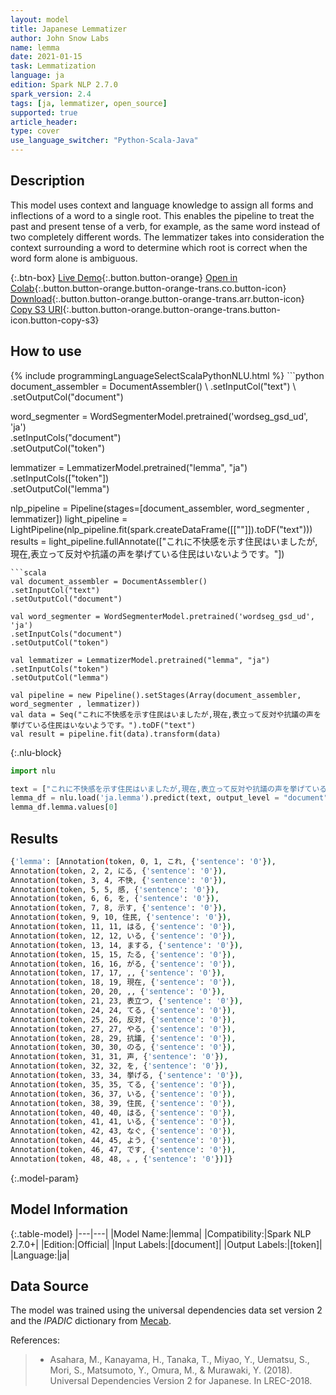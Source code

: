 ```yaml
---
layout: model
title: Japanese Lemmatizer
author: John Snow Labs
name: lemma
date: 2021-01-15
task: Lemmatization
language: ja
edition: Spark NLP 2.7.0
spark_version: 2.4
tags: [ja, lemmatizer, open_source]
supported: true
article_header:
type: cover
use_language_switcher: "Python-Scala-Java"
---
```


## Description

This model uses context and language knowledge to assign all forms and inflections of a word to a single root. This enables the pipeline to treat the past and present tense of a verb, for example, as the same word instead of two completely different words. The lemmatizer takes into consideration the context surrounding a word to determine which root is correct when the word form alone is ambiguous.

{:.btn-box}
[Live Demo](https://demo.johnsnowlabs.com/public/TEXT_PREPROCESSING/){:.button.button-orange}
[Open in Colab](https://colab.research.google.com/github/JohnSnowLabs/spark-nlp-workshop/blob/master/tutorials/streamlit_notebooks/TEXT_PREPROCESSING.ipynb){:.button.button-orange.button-orange-trans.co.button-icon}
[Download](https://s3.amazonaws.com/auxdata.johnsnowlabs.com/public/models/lemma_ja_2.7.0_2.4_1610746691356.zip){:.button.button-orange.button-orange-trans.arr.button-icon}
[Copy S3 URI](s3://auxdata.johnsnowlabs.com/public/models/lemma_ja_2.7.0_2.4_1610746691356.zip){:.button.button-orange.button-orange-trans.button-icon.button-copy-s3}

## How to use



<div class="tabs-box" markdown="1">
{% include programmingLanguageSelectScalaPythonNLU.html %}
```python
document_assembler = DocumentAssembler() \
.setInputCol("text") \
.setOutputCol("document")

word_segmenter = WordSegmenterModel.pretrained('wordseg_gsd_ud', 'ja')\
.setInputCols("document")\
.setOutputCol("token")

lemmatizer = LemmatizerModel.pretrained("lemma", "ja") \
.setInputCols(["token"]) \
.setOutputCol("lemma")

nlp_pipeline = Pipeline(stages=[document_assembler, word_segmenter , lemmatizer])
light_pipeline = LightPipeline(nlp_pipeline.fit(spark.createDataFrame([[""]]).toDF("text")))
results = light_pipeline.fullAnnotate(["これに不快感を示す住民はいましたが,現在,表立って反対や抗議の声を挙げている住民はいないようです。"])

```
```scala
val document_assembler = DocumentAssembler()
.setInputCol("text")
.setOutputCol("document")

val word_segmenter = WordSegmenterModel.pretrained('wordseg_gsd_ud', 'ja')
.setInputCols("document")
.setOutputCol("token")

val lemmatizer = LemmatizerModel.pretrained("lemma", "ja")
.setInputCols("token")
.setOutputCol("lemma")

val pipeline = new Pipeline().setStages(Array(document_assembler, word_segmenter , lemmatizer))
val data = Seq("これに不快感を示す住民はいましたが,現在,表立って反対や抗議の声を挙げている住民はいないようです。").toDF("text")
val result = pipeline.fit(data).transform(data)
```

{:.nlu-block}
```python
import nlu

text = ["これに不快感を示す住民はいましたが,現在,表立って反対や抗議の声を挙げている住民はいないようです。"]
lemma_df = nlu.load('ja.lemma').predict(text, output_level = "document")
lemma_df.lemma.values[0]
```

</div>

## Results

```bash
{'lemma': [Annotation(token, 0, 1, これ, {'sentence': '0'}),
Annotation(token, 2, 2, にる, {'sentence': '0'}),
Annotation(token, 3, 4, 不快, {'sentence': '0'}),
Annotation(token, 5, 5, 感, {'sentence': '0'}),
Annotation(token, 6, 6, を, {'sentence': '0'}),
Annotation(token, 7, 8, 示す, {'sentence': '0'}),
Annotation(token, 9, 10, 住民, {'sentence': '0'}),
Annotation(token, 11, 11, はる, {'sentence': '0'}),
Annotation(token, 12, 12, いる, {'sentence': '0'}),
Annotation(token, 13, 14, まする, {'sentence': '0'}),
Annotation(token, 15, 15, たる, {'sentence': '0'}),
Annotation(token, 16, 16, がる, {'sentence': '0'}),
Annotation(token, 17, 17, ,, {'sentence': '0'}),
Annotation(token, 18, 19, 現在, {'sentence': '0'}),
Annotation(token, 20, 20, ,, {'sentence': '0'}),
Annotation(token, 21, 23, 表立つ, {'sentence': '0'}),
Annotation(token, 24, 24, てる, {'sentence': '0'}),
Annotation(token, 25, 26, 反対, {'sentence': '0'}),
Annotation(token, 27, 27, やる, {'sentence': '0'}),
Annotation(token, 28, 29, 抗議, {'sentence': '0'}),
Annotation(token, 30, 30, のる, {'sentence': '0'}),
Annotation(token, 31, 31, 声, {'sentence': '0'}),
Annotation(token, 32, 32, を, {'sentence': '0'}),
Annotation(token, 33, 34, 挙げる, {'sentence': '0'}),
Annotation(token, 35, 35, てる, {'sentence': '0'}),
Annotation(token, 36, 37, いる, {'sentence': '0'}),
Annotation(token, 38, 39, 住民, {'sentence': '0'}),
Annotation(token, 40, 40, はる, {'sentence': '0'}),
Annotation(token, 41, 41, いる, {'sentence': '0'}),
Annotation(token, 42, 43, なぐ, {'sentence': '0'}),
Annotation(token, 44, 45, よう, {'sentence': '0'}),
Annotation(token, 46, 47, です, {'sentence': '0'}),
Annotation(token, 48, 48, 。, {'sentence': '0'})]}
```

{:.model-param}
## Model Information

{:.table-model}
|---|---|
|Model Name:|lemma|
|Compatibility:|Spark NLP 2.7.0+|
|Edition:|Official|
|Input Labels:|[document]|
|Output Labels:|[token]|
|Language:|ja|

## Data Source

The model was trained using the  universal dependencies data set version 2 and the _IPADIC_ dictionary from [Mecab](https://taku910.github.io/mecab/). 


References:

> - Asahara, M., Kanayama, H., Tanaka, T., Miyao, Y., Uematsu, S., Mori, S., Matsumoto, Y., Omura, M., & Murawaki, Y. (2018). Universal Dependencies Version 2 for Japanese. In LREC-2018.
